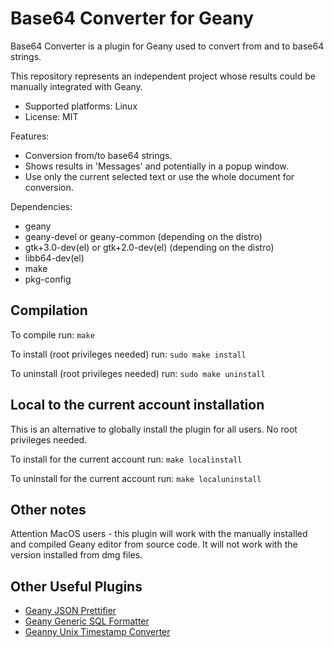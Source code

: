 Base64 Converter for Geany
==========================

Base64 Converter is a plugin for Geany used to convert
from and to base64 strings.

This repository represents an independent project whose results could
be manually integrated with Geany.

* Supported platforms: Linux
* License: MIT

Features:

* Conversion from/to base64 strings.
* Shows results in 'Messages' and potentially in a popup window.
* Use only the current selected text or use the whole document for
conversion.

Dependencies:

* geany
* geany-devel or geany-common  (depending on the distro)
* gtk+3.0-dev(el) or gtk+2.0-dev(el)  (depending on the distro)
* libb64-dev(el)
* make
* pkg-config

Compilation
-----------

To compile run: `make`

To install (root privileges needed) run: `sudo make install`

To uninstall (root privileges needed) run: `sudo make uninstall`

Local to the current account installation
-----------------------------------------

This is an alternative to globally install the plugin for all users. No root privileges needed.

To install for the current account run: `make localinstall`

To uninstall for the current account run: `make localuninstall`

Other notes
-----------

Attention MacOS users - this plugin will work with the manually
installed and compiled Geany editor from source code. It will not work
with the version installed from dmg files.

Other Useful Plugins
--------------------
* [Geany JSON Prettifier](https://github.com/zhgzhg/Geany-JSON-Prettifier)
* [Geany Generic SQL Formatter](https://github.com/zhgzhg/Geany-Generic-SQL-Formatter)
* [Geanny Unix Timestamp Converter](https://github.com/zhgzhg/Geany-Unix-Timestamp-Converter)
